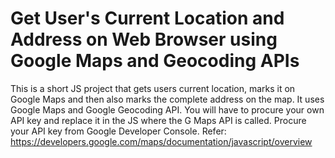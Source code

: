 # Get User's Current Location and Address on Web Browser using Google Maps and Geocoding APIs
This is a short JS project that gets users current location, marks it on Google Maps and then also marks the complete address on the map. It uses Google Maps and Google Geocoding API. You will have to procure your own API key and replace it in the JS where the G Maps API is called. Procure your API key from Google Developer Console. Refer: https://developers.google.com/maps/documentation/javascript/overview
